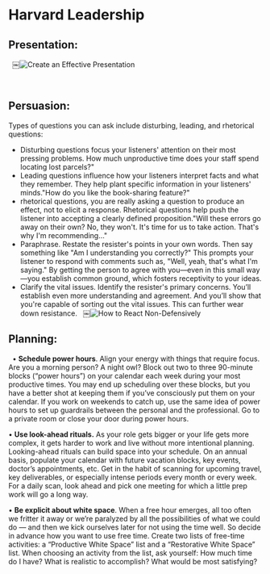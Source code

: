 # Harvard Leadership


## Presentation:
 
￼![Create an Effective Presentation](https://user-images.githubusercontent.com/38814086/155182638-7a2ae51f-c491-4313-b3ea-79da9b344034.png)

 
## Persuasion:
Types of questions you can ask include disturbing, leading, and rhetorical questions:
* Disturbing questions focus your listeners' attention on their most pressing problems. How much unproductive time does your staff spend locating lost parcels?"
* Leading questions influence how your listeners interpret facts and what they remember. They help plant specific information in your listeners' minds."How do you like the book-sharing feature?" 
* rhetorical questions, you are really asking a question to produce an effect, not to elicit a response. Rhetorical questions help push the listener into accepting a clearly defined proposition."Will these errors go away on their own? No, they won't. It's time for us to take action. That's why I'm recommending..."
* Paraphrase. Restate the resister's points in your own words. Then say something like "Am I understanding you correctly?" This prompts your listener to respond with comments such as, "Well, yeah, that's what I'm saying." By getting the person to agree with you—even in this small way—you establish common ground, which fosters receptivity to your ideas.
* Clarify the vital issues. Identify the resister's primary concerns. You’ll establish even more understanding and agreement. And you’ll show that you're capable of sorting out the vital issues. This can further wear down resistance.
 
￼![How to React Non-Defensively](https://user-images.githubusercontent.com/38814086/155182713-cb35aa21-4f53-4494-bf79-bb73beabb509.png)

 
## Planning:
 
• **Schedule power hours**. Align your energy with things that require focus. Are you a morning person? A night owl? Block out two to three 90-minute blocks (“power hours”) on your calendar each week during your most productive times. You may end up scheduling over these blocks, but you have a better shot at keeping them if you’ve consciously put them on your calendar. If you work on weekends to catch up, use the same idea of power hours to set up guardrails between the personal and the professional. Go to a private room or close your door during power hours.

• **Use look-ahead rituals.** As your role gets bigger or your life gets more complex, it gets harder to work and live without more intentional planning. Looking-ahead rituals can build space into your schedule. On an annual basis, populate your calendar with future vacation blocks, key events, doctor’s appointments, etc. Get in the habit of scanning for upcoming travel, key deliverables, or especially intense periods every month or every week. For a daily scan, look ahead and pick one meeting for which a little prep work will go a long way.

• **Be explicit about white space**. When a free hour emerges, all too often we fritter it away or we’re paralyzed by all the possibilities of what we could do — and then we kick ourselves later for not using the time well. So decide in advance how you want to use free time. Create two lists of free-time activities: a “Productive White Space” list and a “Restorative White Space” list. When choosing an activity from the list, ask yourself: How much time do I have? What is realistic to accomplish? What would be most satisfying?
 
